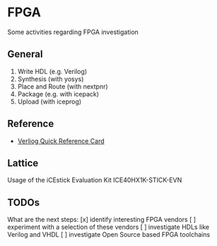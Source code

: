 # FPGA

Some activities regarding FPGA investigation

## General

1. Write HDL (e.g. Verilog)
2. Synthesis (with yosys)
3. Place and Route (with nextpnr)
4. Package (e.g. with icepack)
5. Upload (with iceprog)

## Reference

- [Verliog Quick Reference Card](http://www.ee.ic.ac.uk/pcheung/teaching/ee2_digital/Verilog%20Quick%20Reference%20Card%20v2_0.pdf)

## Lattice

Usage of the iCEstick Evaluation Kit ICE40HX1K-STICK-EVN

## TODOs

What are the next steps:
[x] identify interesting FPGA vendors
[ ] experiment with a selection of these vendors
[ ] investigate HDLs like Verilog and VHDL
[ ] investigate Open Source based FPGA toolchains
